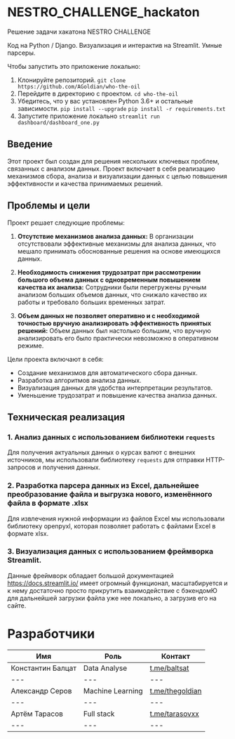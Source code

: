 # NESTRO_CHALLENGE_hackaton
Решение задачи хакатона NESTRO CHALLENGE

Код на Python / Django. Визуализация и интерактив на Streamlit. Умные парсеры.

Чтобы запустить это приложение локально:

1. Клонируйте репозиторий.
```git clone https://github.com/AGoldian/who-the-oil ```
2. Перейдите в директорию с проектом.
```cd who-the-oil```
3. Убедитесь, что у вас установлен Python 3.6+ и остальные зависимости.
```pip install --upgrade```
```pip install -r requirements.txt```
4. Запустите приложение локально
```streamlit run dashboard/dashboard_one.py```

## Введение

Этот проект был создан для решения нескольких ключевых проблем, связанных с анализом данных. Проект включает в себя реализацию механизмов сбора, анализа и визуализации данных с целью повышения эффективности и качества принимаемых решений.

## Проблемы и цели

Проект решает следующие проблемы:

1. **Отсутствие механизмов анализа данных:** В организации отсутствовали эффективные механизмы для анализа данных, что мешало принимать обоснованные решения на основе имеющихся данных.

2. **Необходимость снижения трудозатрат при рассмотрении большого объема данных с одновременным повышением качества их анализа:** Сотрудники были перегружены ручным анализом больших объемов данных, что снижало качество их работы и требовало больших временных затрат.

3. **Объем данных не позволяет оперативно и с необходимой точностью вручную анализировать эффективность принятых решений:** Объем данных был настолько большим, что вручную анализировать его было практически невозможно в оперативном режиме.

Цели проекта включают в себя:

- Создание механизмов для автоматического сбора данных.
- Разработка алгоритмов анализа данных.
- Визуализация данных для удобства интерпретации результатов.
- Уменьшение трудозатрат и повышение качества анализа данных.

## Техническая реализация

### 1. Анализ данных с использованием библиотеки `requests`

Для получения актуальных данных о курсах валют с внешних источников, мы использовали библиотеку `requests` для отправки HTTP-запросов и получения данных.

### 2. Разработка парсера данных из Excel, дальнейшее преобразование файла и выгрузка нового, изменённого файла в формате .xlsx

Для извлечения нужной информации из файлов Excel мы использовали библиотеку openpyxl, которая позволяет работать с файлами Excel в формате xlsx.

### 3. Визуализация данных с использованием фреймворка Streamlit.

Данные фреймворк обладает большой документацией https://docs.streamlit.io/ имеет огромный функционал, масштабируется и к нему достаточно просто прикрутить взаимодействие с бэкендомЮ для дальнейшей загрузки файла уже нее локально, а загрузив его на сайте.


# Разработчики
| Имя                  | Роль           | Контакт               |
|----------------------|----------------|-----------------------|
| Константин Балцат    | Data Analyse | [t.me/baltsat](https://t.me/baltsat)       |
| ---                  | ---            | ---                   |
| Александр Серов      | Machine Learning | [t.me/thegoldian](https://t.me/thegoldian) |
| ---                  | ---            | ---                   |
| Артём Тарасов        | Full stack | [t.me/tarasovxx](https://t.me/tarasovxx)   |
| ---                  | ---            | ---                   |
